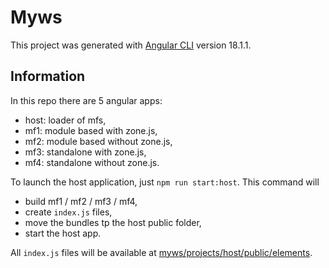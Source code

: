 # Myws

This project was generated with [Angular CLI](https://github.com/angular/angular-cli) version 18.1.1.

## Information

In this repo there are 5 angular apps:

- host: loader of mfs,
- mf1: module based with zone.js,
- mf2: module based without zone.js,
- mf3: standalone with zone.js,
- mf4: standalone without zone.js.

To launch the host application, just `npm run start:host`. This command will

- build mf1 / mf2 / mf3 / mf4,
- create `index.js` files,
- move the bundles tp the host public folder,
- start the host app.

All `index.js` files will be available at [myws/projects/host/public/elements](https://github.com/mauriziocescon/myws/tree/develop/projects/host/public/elements).
